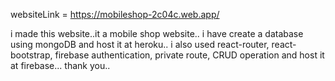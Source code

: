 websiteLink = https://mobileshop-2c04c.web.app/

i made this website..it a mobile shop website.. i have create a database using mongoDB and host it at heroku.. i also used react-router, react-bootstrap, firebase authentication, private route, CRUD operation and host it at firebase... thank you..
